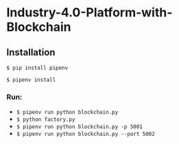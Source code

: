 # Industry-4.0-Platform-with-Blockchain


## Installation

```
$ pip install pipenv 
```
```
$ pipenv install 
```

### Run:

* `$ pipenv run python blockchain.py` 
* `$ python factory.py`
* `$ pipenv run python blockchain.py -p 5001`
* `$ pipenv run python blockchain.py --port 5002`
